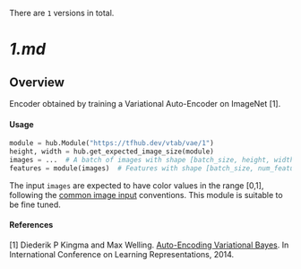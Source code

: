 There are `1` versions in total.

# _1.md_
## Overview
Encoder obtained by training a Variational Auto-Encoder on ImageNet [1].

#### Usage

```python
module = hub.Module("https://tfhub.dev/vtab/vae/1")
height, width = hub.get_expected_image_size(module)
images = ...  # A batch of images with shape [batch_size, height, width, 3].
features = module(images)  # Features with shape [batch_size, num_features].
```

The input `images` are expected to have color values in the range [0,1], following
the [common image input](https://www.tensorflow.org/hub/common_signatures/images#input) conventions.
This module is suitable to be fine tuned.

#### References
[1] Diederik P Kingma and Max Welling.
[Auto-Encoding Variational Bayes](https://openreview.net/forum?id=33X9fd2-9FyZd).
In International Conference on Learning Representations, 2014.